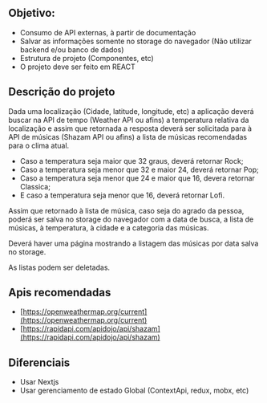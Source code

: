 ## Objetivo:

- Consumo de API externas, à partir de documentação
- Salvar as informações somente no storage do navegador (Não utilizar backend e/ou banco de dados)
- Estrutura de projeto (Componentes, etc)
- O projeto deve ser feito em REACT

## Descrição do projeto

Dada uma localização (Cidade, latitude, longitude, etc) a aplicação deverá buscar na API de tempo (Weather API ou afins) a temperatura relativa da localização e assim que retornada a resposta deverá ser solicitada para à API de músicas (Shazam API ou afins) a lista de músicas recomendadas para o clima atual.

- Caso a temperatura seja maior que 32 graus, deverá retornar Rock;
- Caso a temperatura seja menor que 32 e maior 24, deverá retornar Pop;
- Caso a temperatura seja menor que 24 e maior que 16, devera retornar Classica;
- E caso a temperatura seja menor que 16, deverá retornar Lofi.

Assim que retornado à lista de música, caso seja do agrado da pessoa, poderá ser salva no storage do navegador com a data de busca, a lista de músicas, à temperatura, à cidade e a categoria das músicas.

Deverá haver uma página mostrando a listagem das músicas por data salva no storage.

As listas podem ser deletadas.

## Apis recomendadas

- [https://openweathermap.org/current](https://openweathermap.org/current)
- [https://rapidapi.com/apidojo/api/shazam](https://rapidapi.com/apidojo/api/shazam)

## Diferenciais

- Usar Nextjs
- Usar gerenciamento de estado Global (ContextApi, redux, mobx, etc)